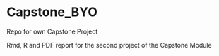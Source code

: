 # Capstone_BYO
Repo for own Capstone Project

Rmd, R and PDF report for the second project of the Capstone Module
